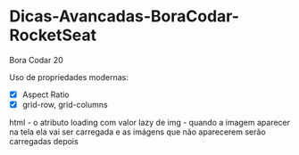 # Dicas-Avancadas-BoraCodar-RocketSeat
Bora Codar 20

Uso de propriedades modernas:

- [x] Aspect Ratio
- [x] grid-row, grid-columns

html - o atributo loading com valor lazy de img - quando a imagem aparecer na tela ela vai ser carregada e as imágens que não aparecerem serão carregadas depois
